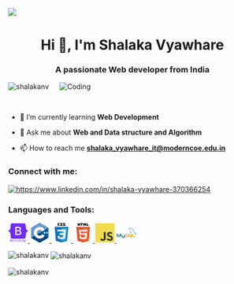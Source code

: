 <img src="https://thumbs.dreamstime.com/b/web-development-concept-person-using-laptop-web-development-concept-person-using-laptop-white-table-178393160.jpg">

<h1 align="center">Hi 👋, I'm Shalaka Vyawhare</h1>
<h3 align="center">A passionate Web developer from India</h3>

<img align="right" alt="Coding" width="400" src="[[https://lh5.googleusercontent.com/proxy/WaTn6Bj1pMyAx_FZ5DLJwLZwUZbcWG4Bn73McX7A-EnqEbbdcGJ59TdN9x4LgsFpzuW5MGw](https://www.google.com/url?sa=i&url=https%3A%2F%2Fanipixart.com%2Fcourse%2Fweb-designing&psig=AOvVaw0B7uUae-sKNhyE1iI26F9c&ust=1714495773940000&source=images&cd=vfe&opi=89978449&ved=0CBEQjRxqFwoTCLDusM_w54UDFQAAAAAdAAAAABAJ](https://www.google.com/url?sa=i&url=https%3A%2F%2Findoanalytica.com%2Fwebsite-development%2F&psig=AOvVaw0B7uUae-sKNhyE1iI26F9c&ust=1714495773940000&source=images&cd=vfe&opi=89978449&ved=0CBEQjRxqFwoTCLDusM_w54UDFQAAAAAdAAAAABAO)](https://www.google.com/url?sa=i&url=https%3A%2F%2Fin.pinterest.com%2Fpin%2F204702745549241158%2F&psig=AOvVaw0B7uUae-sKNhyE1iI26F9c&ust=1714495773940000&source=images&cd=vfe&opi=89978449&ved=0CBEQjRxqFwoTCLDusM_w54UDFQAAAAAdAAAAABAX)">

<p align="left"> <img src="https://komarev.com/ghpvc/?username=shalakanv&label=Profile%20views&color=0e75b6&style=flat" alt="shalakanv" /> </p>

<p align="left"> <a href="https://twitter.com/" target="blank"><img src="https://img.shields.io/twitter/follow/?logo=twitter&style=for-the-badge" alt="" /></a> </p>

- 🌱 I’m currently learning **Web Development**

- 💬 Ask me about **Web and Data structure and Algorithm**

- 📫 How to reach me **shalaka_vyawhare_it@moderncoe.edu.in**

<h3 align="left">Connect with me:</h3>
<p align="left">
<a href="https://linkedin.com/in/https://www.linkedin.com/in/shalaka-vyawhare-370366254" target="blank"><img align="center" src="https://raw.githubusercontent.com/rahuldkjain/github-profile-readme-generator/master/src/images/icons/Social/linked-in-alt.svg" alt="https://www.linkedin.com/in/shalaka-vyawhare-370366254" height="30" width="40" /></a>
</p>

<h3 align="left">Languages and Tools:</h3>
<p align="left"> <a href="https://getbootstrap.com" target="_blank" rel="noreferrer"> <img src="https://raw.githubusercontent.com/devicons/devicon/master/icons/bootstrap/bootstrap-plain-wordmark.svg" alt="bootstrap" width="40" height="40"/> </a> <a href="https://www.w3schools.com/cpp/" target="_blank" rel="noreferrer"> <img src="https://raw.githubusercontent.com/devicons/devicon/master/icons/cplusplus/cplusplus-original.svg" alt="cplusplus" width="40" height="40"/> </a> <a href="https://www.w3schools.com/css/" target="_blank" rel="noreferrer"> <img src="https://raw.githubusercontent.com/devicons/devicon/master/icons/css3/css3-original-wordmark.svg" alt="css3" width="40" height="40"/> </a> <a href="https://www.w3.org/html/" target="_blank" rel="noreferrer"> <img src="https://raw.githubusercontent.com/devicons/devicon/master/icons/html5/html5-original-wordmark.svg" alt="html5" width="40" height="40"/> </a> <a href="https://developer.mozilla.org/en-US/docs/Web/JavaScript" target="_blank" rel="noreferrer"> <img src="https://raw.githubusercontent.com/devicons/devicon/master/icons/javascript/javascript-original.svg" alt="javascript" width="40" height="40"/> </a> <a href="https://www.mysql.com/" target="_blank" rel="noreferrer"> <img src="https://raw.githubusercontent.com/devicons/devicon/master/icons/mysql/mysql-original-wordmark.svg" alt="mysql" width="40" height="40"/> </a> </p>

<p><img align="left" src="https://github-readme-stats.vercel.app/api/top-langs?username=shalakanv&show_icons=true&locale=en&layout=compact" alt="shalakanv" /></p>

<p>&nbsp;<img align="center" src="https://github-readme-stats.vercel.app/api?username=shalakanv&show_icons=true&locale=en" alt="shalakanv" /></p>

<p><img align="center" src="https://github-readme-streak-stats.herokuapp.com/?user=shalakanv&" alt="shalakanv" /></p>
